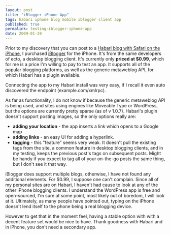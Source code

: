 ```yaml
---
layout: post
title: "iBlogger iPhone App"
tags: habari iphone blog mobile iblogger client app
published: true
permalink: testing-iblogger-iphone-app
date: 2009-01-28
---
```


Prior to my discovery that you can post to a <a href="http://miklb.com/posting-with-iphone">Habari blog with Safari on the iPhone</a>, I purchased <a href="http://illuminex.com/iphone/iblogger/">iBlogger</a> for the iPhone.  It's from the same developers of ecto, a desktop blogging client.  It's currently only <strong>priced at $0.99</strong>, which for me is a price I'm willing to pay to test an app.  It supports all of the popular blogging platforms, as well as the generic metaweblog API, for which Habari has a plugin available. 

Connecting the app to my Habari install was very easy, if I recall it even auto discovered the endpoint (example.com/xmlrpc).

As far as functionality, I do not know if because the generic metaweblog API is being used, and sites using engines like Moveable Type or WordPress, but the options are currently pretty sparse (as of v 1.0.7).  Habari's plugin doesn't support posting images, so the only options really are:
<ul>
<li><strong>adding your location</strong> - the app inserts a link which opens to a Google map</li>
<li><strong>adding links</strong> - an easy UI for adding a hyperlink.</li>
<li><strong>tagging</strong> - this "feature" seems very weak.  It doesn't pull the existing tags from the site, a common feature in desktop blogging clients, and in my testing, keeps the previous post's tags on subsequent posts.  Might be handy if you expect to tag all of your on-the-go posts the same thing, but I don't see it that way.</li>
</ul>

iBlogger does support multiple blogs, otherwise, I have not found any additional elements.  For $0.99, I suppose one can't complain.  Since all of my personal sites are on Habari, I haven't had cause to look at any of the other iPhone blogging clients.  I understand the WordPress app is free and open-sourced, I'm sure at some point, most likely out of boredom, I will look at it.  Ultimately, as many people have pointed out, typing on the iPhone doesn't lend itself to the phone being a real blogging device.

However to get that in the moment feel, having a stable option with with a decent feature set would be nice to have.  Thank goodness with Habari and in iPhone, you don't need a secondary app.
